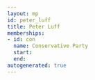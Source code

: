 ```yaml
---
layout: mp
id: peter_luff
title: Peter Luff
memberships:
- id: con
  name: Conservative Party
  start: 
  end: 
autogenerated: true
---
```

